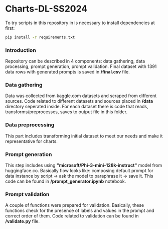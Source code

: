 # Charts-DL-SS2024

To try scripts in this repository in is necessary to install dependencies at first:

```bash
pip install -r requirements.txt
```

### Introduction

Repository can be described in 4 components: data gathering, data processing, prompt generation, prompt validation.
Final dataset with 1391 data rows with generated prompts is saved in **/final.csv** file.

### Data gathering

Data was collected from kaggle.com datasets and scraped from different sources. Code related to different datasets and sources placed in **/data** directory seperated inside. For each dataset there is code that reads, transforms/preprocesses, saves to output file in this folder.

### Data preprocessing
This part includes transforming initial 
dataset to meet our needs and make it representative for charts.

### Prompt generation
This step includes using **"microsoft/Phi-3-mini-128k-instruct"** model from 
huggingface.co. 
Basically flow looks like: composing default prompt for data instance by script -> ask the model to paraphrase it -> save it.
This code can be found in **/prompt_generator.ipynb** notebook.

### Prompt validation
A couple of functions were prepared for validation. Basically, these functions check for the presence of labels and values in the prompt and correct order of them.
Code related to validation can be found in **/validate.py** file.


